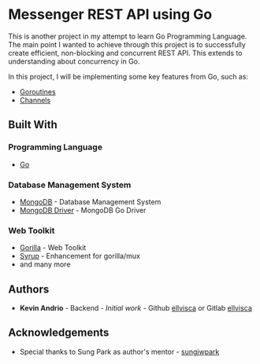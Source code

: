 # Messenger REST API using Go
This is another project in my attempt to learn Go Programming Language.
The main point I wanted to achieve through this project is to successfully create efficient, non-blocking and concurrent REST API.
This extends to understanding about concurrency in Go.

In this project, I will be implementing some key features from Go, such as:
* [Goroutines]()
* [Channels]()

## Built With

### Programming Language
* [Go](https://golang.org/)

### Database Management System
* [MongoDB](https://www.mongodb.com/) - Database Management System
* [MongoDB Driver](https://docs.mongodb.com/drivers/go/) -  MongoDB Go Driver

### Web Toolkit
* [Gorilla](https://www.gorillatoolkit.org/) - Web Toolkit
* [Syrup](https://github.com/maple-ai/syrup) - Enhancement for gorilla/mux
* and many more

## Authors

* **Kevin Andrio** - Backend - *Initial work* - Github [ellvisca](https://github.com/ellvisca) or Gitlab [ellvisca](https://gitlab.com/ellvisca)

## Acknowledgements

* Special thanks to Sung Park as author's mentor - [sungjwpark](https://github.com/sungwjpark)
